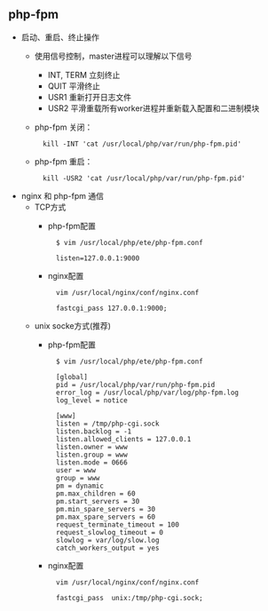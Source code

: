 ## php-fpm
- 启动、重启、终止操作
	- 使用信号控制，master进程可以理解以下信号
		- INT, TERM 立刻终止
		- QUIT 平滑终止
		- USR1 重新打开日志文件
		- USR2 平滑重载所有worker进程并重新载入配置和二进制模块
	- php-fpm 关闭：

			kill -INT 'cat /usr/local/php/var/run/php-fpm.pid'
	- php-fpm 重启：

			kill -USR2 'cat /usr/local/php/var/run/php-fpm.pid'
- nginx 和 php-fpm 通信
	- TCP方式
		- php-fpm配置
		
        		$ vim /usr/local/php/ete/php-fpm.conf
                
                listen=127.0.0.1:9000
		- nginx配置
	
                vim /usr/local/nginx/conf/nginx.conf

                fastcgi_pass 127.0.0.1:9000;
	- unix socke方式(推荐)
		- php-fpm配置
		
        		$ vim /usr/local/php/ete/php-fpm.conf
                
                [global]
                pid = /usr/local/php/var/run/php-fpm.pid
                error_log = /usr/local/php/var/log/php-fpm.log
                log_level = notice

                [www]
                listen = /tmp/php-cgi.sock
                listen.backlog = -1
                listen.allowed_clients = 127.0.0.1
                listen.owner = www
                listen.group = www
                listen.mode = 0666
                user = www
                group = www
                pm = dynamic
                pm.max_children = 60
                pm.start_servers = 30
                pm.min_spare_servers = 30
                pm.max_spare_servers = 60
                request_terminate_timeout = 100
                request_slowlog_timeout = 0
                slowlog = var/log/slow.log
                catch_workers_output = yes
                
		- nginx配置
	
                vim /usr/local/nginx/conf/nginx.conf

                fastcgi_pass  unix:/tmp/php-cgi.sock;